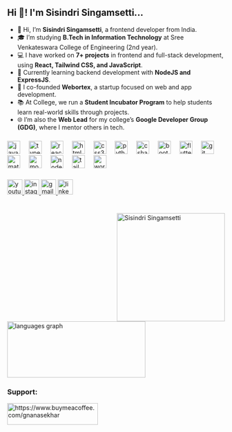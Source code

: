 <h2 align="left">Hi 👋! I'm Sisindri Singamsetti...</h2>

<p align="left">

- 👋 Hi, I’m **Sisindri Singamsetti**, a frontend developer from India.
- 🎓 I’m studying **B.Tech in Information Technology** at Sree Venkateswara College of Engineering (2nd year).
- 💻 I have worked on **7+ projects** in frontend and full-stack development, using **React, Tailwind CSS, and JavaScript**.
- 🌱 Currently learning backend development with **NodeJS and ExpressJS**.
- 🚀 I co-founded **Webortex**, a startup focused on web and app development.
- 📚 At College, we run a **Student Incubator Program** to help students learn real-world skills through projects.
- 🌐 I’m also the **Web Lead** for my college’s **Google Developer Group (GDG)**, where I mentor others in tech.

</p>

###

<div align="left">
  <img src="https://cdn.jsdelivr.net/gh/devicons/devicon/icons/javascript/javascript-original.svg" height="30" alt="javascript logo"  />
  <img width="12" />
  <img src="https://cdn.jsdelivr.net/gh/devicons/devicon/icons/typescript/typescript-original.svg" height="30" alt="typescript logo"  />
  <img width="12" />
  <img src="https://cdn.jsdelivr.net/gh/devicons/devicon/icons/react/react-original.svg" height="30" alt="react logo"  />
  <img width="12" />
  <img src="https://cdn.jsdelivr.net/gh/devicons/devicon/icons/html5/html5-original.svg" height="30" alt="html5 logo"  />
  <img width="12" />
  <img src="https://cdn.jsdelivr.net/gh/devicons/devicon/icons/css3/css3-original.svg" height="30" alt="css3 logo"  />
  <img width="12" />
  <img src="https://cdn.jsdelivr.net/gh/devicons/devicon/icons/python/python-original.svg" height="30" alt="python logo"  />
  <img width="12" />
  <img src="https://cdn.jsdelivr.net/gh/devicons/devicon/icons/csharp/csharp-original.svg" height="30" alt="csharp logo"  />
  <img width="12" />
  <img src="https://cdn.jsdelivr.net/gh/devicons/devicon/icons/bootstrap/bootstrap-original.svg" height="30" alt="bootstrap logo"  />
  <img width="12" />
  <img src="https://cdn.jsdelivr.net/gh/devicons/devicon/icons/flutter/flutter-original.svg" height="30" alt="flutter logo"  />
  <img width="12" />
  <img src="https://cdn.jsdelivr.net/gh/devicons/devicon/icons/git/git-original.svg" height="30" alt="git logo"  />
  <img width="12" />
  <img src="https://cdn.jsdelivr.net/gh/devicons/devicon/icons/materialui/materialui-original.svg" height="30" alt="materialui logo"  />
  <img width="12" />
  <img src="https://cdn.jsdelivr.net/gh/devicons/devicon/icons/mongodb/mongodb-original.svg" height="30" alt="mongodb logo"  />
  <img width="12" />
  <img src="https://cdn.jsdelivr.net/gh/devicons/devicon/icons/nodejs/nodejs-original.svg" height="30" alt="nodejs logo"  />
  <img width="12" />
  <img src="https://cdn.jsdelivr.net/gh/devicons/devicon/icons/tailwindcss/tailwindcss-original-wordmark.svg" height="30" alt="tailwindcss logo"  />
  <img width="12" />
  <img src="https://cdn.jsdelivr.net/gh/devicons/devicon/icons/wordpress/wordpress-original.svg" height="30" alt="wordpress logo"  />
</div>

###


<div align="left">
  <a href="https://youtube.com/@sisi-tarakk">
    <img src="https://img.shields.io/static/v1?message=Youtube&logo=youtube&label=&color=FF0000&logoColor=white&labelColor=&style=for-the-badge" height="35" alt="youtube logo"  />
  </a>
  <a href="https://www.instagram.com/sisi_tarakk/">
    <img src="https://img.shields.io/static/v1?message=Instagram&logo=instagram&label=&color=E4405F&logoColor=white&labelColor=&style=for-the-badge" height="35" alt="instagram logo"  />
  </a>
  <a href="mailto:sisindrisingamsetti@gmail.com">
    <img src="https://img.shields.io/static/v1?message=Gmail&logo=gmail&label=&color=D14836&logoColor=white&labelColor=&style=for-the-badge" height="35" alt="gmail logo"  />
  </a>
  <a href="https://www.linkedin.com/in/sisitarak/">
    <img src="https://img.shields.io/static/v1?message=LinkedIn&logo=linkedin&label=&color=0077B5&logoColor=white&labelColor=&style=for-the-badge" height="35" alt="linkedin logo"  />
  </a>
</div>

###

<br clear="both">

  <img src="https://avatars.githubusercontent.com/u/124027883?v=4" alt="Sisindri Singamsetti" align="right" height="250" />


<div align="left">
  <img src="https://github-readme-stats.vercel.app/api/top-langs?username=sisi-tarak&locale=en&hide_title=false&layout=compact&card_width=320&border_radius=5&langs_count=8&theme=dark&hide_border=false&order=2" height="130" width="320" alt="languages graph" />
</div>
<h3 align="left">Support:</h3>
<p><a href="https://www.buymeacoffee.com/https://www.buymeacoffee.com/gnanasekhar"> <img align="left" src="https://cdn.buymeacoffee.com/buttons/v2/default-yellow.png" height="50" width="210" alt="https://www.buymeacoffee.com/gnanasekhar" /></a></p></div>


<!--
### <img src="https://media.giphy.com/media/VgCDAzcKvsR6OM0uWg/giphy.gif" width="50"> A little more about me...  

```javascript
const anmol = {
    pronouns: "He" | "Him",
    code: ["TypeScript", "Javascript", "Python", "Dart"],
    askMeAbout: ["web dev", "app dev", "cloud computing", "UI/UX", "tech trends"],
    technologies: {
        frontEnd: {
            js: ["React", "Next.js"],
            css: ["Sass", "Tailwind", "Bootstrap"],
            uiLibraries: ["Material UI", "Ant Design", "Chakra UI"],
        },
        backEnd: {
            js: ["Node", "Express", "NestJS"],
            python: ["Flask"],
        },
        mobileApp: {
            crossPlatform: ["Flutter"],
        },
        devOps: ["Docker🐳", "CI/CD", "Nginx", "GitHub Actions"],
        cloudServices: {
            aws: ["AWS Fargate", "EC2", "S3", "Lambda", "CloudWatch", "RDS"],
        },
        databases: ["PostgreSQL", "MongoDB", "SQLite", "Firebase Realtime DB", "redis"],
        misc: ["Socket.IO", "REST APIs", "WebSockets", "Cloud Functions"],
        generativeAI: ["GPT", "Vectorization"],
    },
    architecture: {
        frontEnd: ["SPA", "SSR"],
        backEnd: ["microservices", "monolithic", "serverless"],
        devOps: ["CloudFormation", "Serverless Framework"],
        databases: ["Relational", "NoSQL", "In-memory"],
    },
    currentFocus: "Leading a way in generative AI innovation",
    funFact: "I can debug faster with a coffee in hand!"
};
```

<img src="https://media.giphy.com/media/LnQjpWaON8nhr21vNW/giphy.gif" width="60"> <em><b>I love connecting with different people</b> so if you want to say <b>hi, I'll be happy to meet you more!</b> 😊</em>

--- -->
<!--START_SECTION:waka--> 
<!--
![Code Time](http://img.shields.io/badge/Code%20Time-3%2C568%20hrs%2056%20mins-blue)

![Profile Views](http://img.shields.io/badge/Profile%20Views-831-blue)

![Lines of code](https://img.shields.io/badge/From%20Hello%20World%20I%27ve%20Written-6.7%20million%20lines%20of%20code-blue)

**🐱 My GitHub Data** 

> 📦 256.6 kB Used in GitHub's Storage 
 > 
> 🏆 12 Contributions in the Year 2025
 > 
> 🚫 Not Opted to Hire
 > 
> 📜 22 Public Repositories 
 > 
> 🔑 30 Private Repositories 
 > 
**I'm an Early 🐤** 

```text
🌞 Morning                767 commits         ████░░░░░░░░░░░░░░░░░░░░░   16.60 % 
🌆 Daytime                1862 commits        ██████████░░░░░░░░░░░░░░░   40.30 % 
🌃 Evening                1363 commits        ███████░░░░░░░░░░░░░░░░░░   29.50 % 
🌙 Night                  628 commits         ███░░░░░░░░░░░░░░░░░░░░░░   13.59 % 
```
📅 **I'm Most Productive on Sunday** 

```text
Monday                   585 commits         ███░░░░░░░░░░░░░░░░░░░░░░   12.66 % 
Tuesday                  642 commits         ███░░░░░░░░░░░░░░░░░░░░░░   13.90 % 
Wednesday                737 commits         ████░░░░░░░░░░░░░░░░░░░░░   15.95 % 
Thursday                 616 commits         ███░░░░░░░░░░░░░░░░░░░░░░   13.33 % 
Friday                   487 commits         ███░░░░░░░░░░░░░░░░░░░░░░   10.54 % 
Saturday                 598 commits         ███░░░░░░░░░░░░░░░░░░░░░░   12.94 % 
Sunday                   955 commits         █████░░░░░░░░░░░░░░░░░░░░   20.67 % 
```


📊 **This Week I Spent My Time On** 

```text
🕑︎ Time Zone: Asia/Kolkata

💬 Programming Languages: 
TypeScript               31 hrs 43 mins      ████████████████████░░░░░   78.50 % 
JavaScript               5 hrs 56 mins       ████░░░░░░░░░░░░░░░░░░░░░   14.72 % 
JSON                     48 mins             █░░░░░░░░░░░░░░░░░░░░░░░░   02.02 % 
SCSS                     31 mins             ░░░░░░░░░░░░░░░░░░░░░░░░░   01.28 % 
Image (svg)              23 mins             ░░░░░░░░░░░░░░░░░░░░░░░░░   00.97 % 

🔥 Editors: 
WebStorm                 40 hrs 24 mins      █████████████████████████   99.99 % 
PhpStorm                 0 secs              ░░░░░░░░░░░░░░░░░░░░░░░░░   00.01 % 

💻 Operating System: 
Mac                      40 hrs 24 mins      █████████████████████████   100.00 % 
```

**I Mostly Code in JavaScript** 

```text
JavaScript               33 repos            ███████████░░░░░░░░░░░░░░   4.31 % 
TypeScript               9 repos             ███░░░░░░░░░░░░░░░░░░░░░░   11.54 % 
CSS                      7 repos             ██░░░░░░░░░░░░░░░░░░░░░░░   08.97 % 
Python                   5 repos             ██░░░░░░░░░░░░░░░░░░░░░░░   06.41 % 
Dart                     5 repos             ██░░░░░░░░░░░░░░░░░░░░░░░   06.41 % 
```




 Last Updated on 15/01/2025 00:30:26 UTC -->
<!--END_SECTION:waka-->
<!--
**These Readme stats are generated using github action [awesome-readme-stats](https://github.com/anmol098/waka-readme-stats)**

NOTE: Top languages does not indicate my skill level or anything like that. It is just a metric of which languages have been hosted by me on GitHub based on the usage across repositories. There are others which I haven't put up on GitHub. -->

###
<br/> <br/> <br/> 
